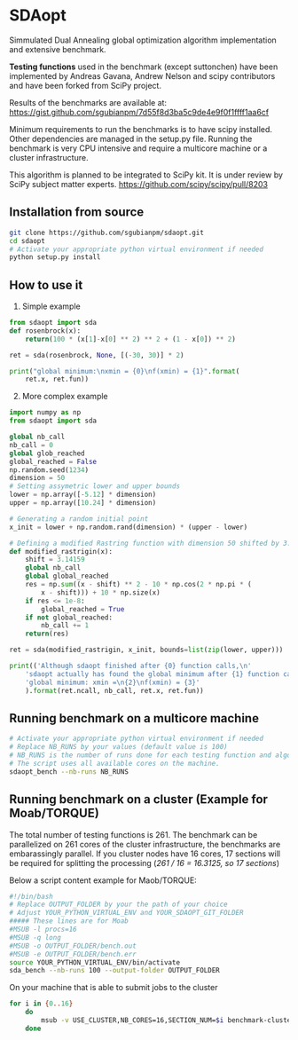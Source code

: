 # SDAopt

Simmulated Dual Annealing global optimization algorithm implementation and extensive benchmark.

**Testing functions** used in the benchmark (except suttonchen) have been implemented by Andreas Gavana, Andrew Nelson and scipy contributors and have been forked from SciPy project.

Results of the benchmarks are available at:
https://gist.github.com/sgubianpm/7d55f8d3ba5c9de4e9f0f1ffff1aa6cf

Minimum requirements to run the benchmarks is to have scipy installed. Other dependencies are managed in the setup.py file. 
Running the benchmark is very CPU intensive and require a multicore machine or a cluster infrastructure.

This algorithm is planned to be integrated to SciPy kit. It is under review by SciPy subject matter experts.
https://github.com/scipy/scipy/pull/8203


## Installation from source

```bash
git clone https://github.com/sgubianpm/sdaopt.git
cd sdaopt
# Activate your appropriate python virtual environment if needed
python setup.py install
```

## How to use it

1. Simple example

```python
from sdaopt import sda
def rosenbrock(x):
    return(100 * (x[1]-x[0] ** 2) ** 2 + (1 - x[0]) ** 2) 

ret = sda(rosenbrock, None, [(-30, 30)] * 2)

print("global minimum:\nxmin = {0}\nf(xmin) = {1}".format(
    ret.x, ret.fun))
```

2. More complex example

```python
import numpy as np
from sdaopt import sda

global nb_call
nb_call = 0
global glob_reached
global_reached = False
np.random.seed(1234)
dimension = 50
# Setting assymetric lower and upper bounds
lower = np.array([-5.12] * dimension)
upper = np.array([10.24] * dimension)

# Generating a random initial point
x_init = lower + np.random.rand(dimension) * (upper - lower)

# Defining a modified Rastring function with dimension 50 shifted by 3.14159
def modified_rastrigin(x):
    shift = 3.14159
    global nb_call
    global global_reached
    res = np.sum((x - shift) ** 2 - 10 * np.cos(2 * np.pi * (
        x - shift))) + 10 * np.size(x)
    if res <= 1e-8:
        global_reached = True
    if not global_reached:
        nb_call += 1
    return(res)

ret = sda(modified_rastrigin, x_init, bounds=list(zip(lower, upper)))

print(('Although sdaopt finished after {0} function calls,\n'
    'sdaopt actually has found the global minimum after {1} function calls.\n'
    'global minimum: xmin =\n{2}\nf(xmin) = {3}'
    ).format(ret.ncall, nb_call, ret.x, ret.fun))

```

## Running benchmark on a multicore machine

```bash
# Activate your appropriate python virtual environment if needed
# Replace NB_RUNS by your values (default value is 100)
# NB_RUNS is the number of runs done for each testing function and algorithm used
# The script uses all available cores on the machine.
sdaopt_bench --nb-runs NB_RUNS
```

## Running benchmark on a cluster (Example for Moab/TORQUE)

The total number of testing functions is 261. The benchmark can be parallelized on 261 cores of the cluster infrastructure, the benchmarks are embarassingly parallel. If you cluster nodes have 16 cores, 17 sections will be required for splitting the processing (_261 / 16 = 16.3125, so 17 sections_)

Below a script content example for Maob/TORQUE:
```bash
#!/bin/bash
# Replace OUTPUT_FOLDER by your the path of your choice
# Adjust YOUR_PYTHON_VIRTUAL_ENV and YOUR_SDAOPT_GIT_FOLDER
##### These lines are for Moab
#MSUB -l procs=16
#MSUB -q long
#MSUB -o OUTPUT_FOLDER/bench.out
#MSUB -e OUTPUT_FOLDER/bench.err
source YOUR_PYTHON_VIRTUAL_ENV/bin/activate 
sda_bench --nb-runs 100 --output-folder OUTPUT_FOLDER 
```
On your machine that is able to submit jobs to the cluster
```bash
for i in {0..16}
    do
        msub -v USE_CLUSTER,NB_CORES=16,SECTION_NUM=$i benchmark-cluster.sh
    done
```



